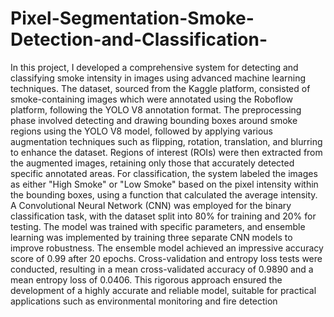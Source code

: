 # Pixel-Segmentation-Smoke-Detection-and-Classification-
In this project, I developed a comprehensive system for detecting and classifying smoke intensity in 
images using advanced machine learning techniques. The dataset, sourced from the Kaggle platform, 
consisted of smoke-containing images which were annotated using the Roboflow platform, following the 
YOLO V8 annotation format. The preprocessing phase involved detecting and drawing bounding boxes 
around smoke regions using the YOLO V8 model, followed by applying various augmentation techniques 
such as flipping, rotation, translation, and blurring to enhance the dataset. Regions of interest (ROIs) 
were then extracted from the augmented images, retaining only those that accurately detected specific 
annotated areas. For classification, the system labeled the images as either "High Smoke" or "Low 
Smoke" based on the pixel intensity within the bounding boxes, using a function that calculated the 
average intensity. A Convolutional Neural Network (CNN) was employed for the binary classification 
task, with the dataset split into 80% for training and 20% for testing. The model was trained with specific 
parameters, and ensemble learning was implemented by training three separate CNN models to 
improve robustness. The ensemble model achieved an impressive accuracy score of 0.99 after 20 
epochs. Cross-validation and entropy loss tests were conducted, resulting in a mean cross-validated 
accuracy of 0.9890 and a mean entropy loss of 0.0406. This rigorous approach ensured the development 
of a highly accurate and reliable model, suitable for practical applications such as environmental 
monitoring and fire detection

